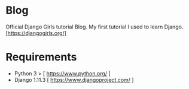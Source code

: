 # Blog
Official Django Girls tutorial Blog. My first tutorial I used to learn Django. [https://djangogirls.org/]

# Requirements
* Python 3 > [ https://www.python.org/ ]
* Django 1.11.3 [ https://www.djangoproject.com/ ]


